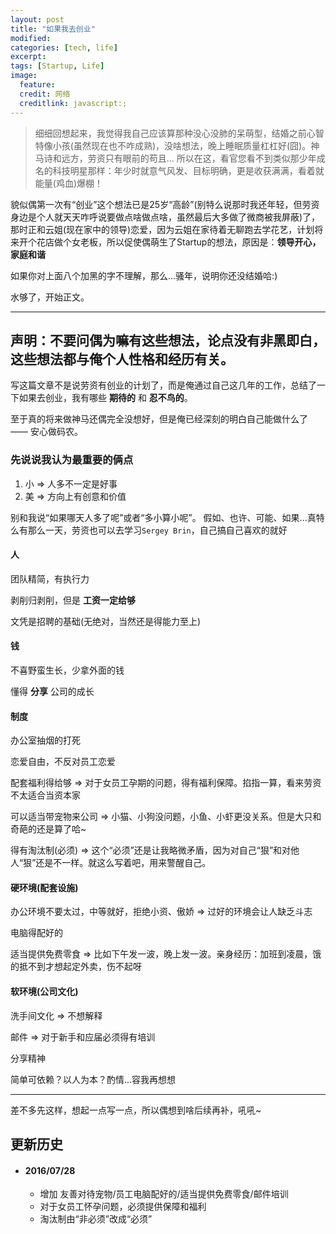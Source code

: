 ```yaml
---
layout: post
title: "如果我去创业"
modified:
categories: [tech, life]
excerpt:
tags: [Startup, Life]
image:
  feature:
  credit: 网络
  creditlink: javascript:;
---
```


> 细细回想起来，我觉得我自己应该算那种没心没肺的呆萌型，结婚之前心智特像小孩(虽然现在也不咋成熟)，没啥想法，晚上睡眠质量杠杠好(囧)。神马诗和远方，劳资只有眼前的苟且...
> 所以在这，看官您看不到类似那少年成名的科技明星那样：年少时就意气风发、目标明确，更是收获满满，看着就能量(鸡血)爆棚！

貌似偶第一次有“创业”这个想法已是25岁“高龄”(别特么说那时我还年轻，但劳资身边是个人就天天咋呼说要做点啥做点啥，虽然最后大多做了微商被我屏蔽)了，那时正和云姐(现在家中的领导)恋爱，因为云姐在家待着无聊跑去学花艺，计划将来开个花店做个女老板，所以促使偶萌生了Startup的想法，原因是：**领导开心，家庭和谐**

如果你对上面八个加黑的字不理解，那么...骚年，说明你还没结婚哈:)

水够了，开始正文。

---

## 声明：不要问偶为嘛有这些想法，论点没有非黑即白，这些想法都与俺个人性格和经历有关。

写这篇文章不是说劳资有创业的计划了，而是俺通过自己这几年的工作，总结了一下如果去创业，我有哪些 **期待的** 和 **忍不鸟的**。

至于真的将来做神马还偶完全没想好，但是俺已经深刻的明白自己能做什么了 —— 安心做码农。

### 先说说我认为最重要的俩点

1. 小 => 人多不一定是好事
2. 美 => 方向上有创意和价值

别和我说“如果哪天人多了呢”或者“多小算小呢”。 假如、也许、可能、如果...真特么有那么一天，劳资也可以去学习```Sergey Brin```，自己搞自己喜欢的就好

#### 人

团队精简，有执行力

剥削归剥削，但是 **工资一定给够**

文凭是招聘的基础(无绝对，当然还是得能力至上)

#### 钱

不喜野蛮生长，少拿外面的钱

懂得 **分享** 公司的成长

#### 制度

办公室抽烟的打死

恋爱自由，不反对员工恋爱

配套福利得给够 => 对于女员工孕期的问题，得有福利保障。掐指一算，看来劳资不太适合当资本家

可以适当带宠物来公司 => 小猫、小狗没问题，小鱼、小虾更没关系。但是大只和奇葩的还是算了哈~

得有淘汰制(必须) => 这个“必须”还是让我略微矛盾，因为对自己“狠”和对他人“狠”还是不一样。就这么写着吧，用来警醒自己。

#### 硬环境(配套设施)

办公环境不要太过，中等就好，拒绝小资、傲娇 => 过好的环境会让人缺乏斗志

电脑得配好的

适当提供免费零食 => 比如下午发一波，晚上发一波。亲身经历：加班到凌晨，饿的抵不到才想起定外卖，伤不起呀

#### 软环境(公司文化)

洗手间文化 => 不想解释

邮件 => 对于新手和应届必须得有培训

分享精神

简单可依赖？以人为本？酌情...容我再想想

---

差不多先这样，想起一点写一点，所以偶想到啥后续再补，吼吼~

## 更新历史

- #### 2016/07/28
  - 增加 友善对待宠物/员工电脑配好的/适当提供免费零食/邮件培训
  - 对于女员工怀孕问题，必须提供保障和福利
  - 淘汰制由“非必须”改成“必须”
